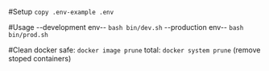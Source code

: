 #Setup
```copy .env-example .env```

#Usage
--development env--
```bash bin/dev.sh```
--production env--
```bash bin/prod.sh```

#Clean docker
safe: ```docker image prune```
total: ```docker system prune``` (remove stoped containers)